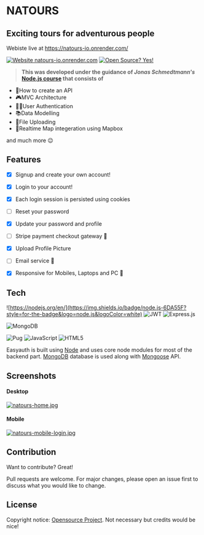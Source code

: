 # NATOURS
## Exciting tours for adventurous people

  Webiste live at https://natours-io.onrender.com/

[![Website natours-io.onrender.com](https://img.shields.io/website-up-down-green-red/http/shields.io.svg)](https://natours-io.onrender.com/)
[![Open Source? Yes!](https://badgen.net/badge/Open%20Source%20%3F/Yes%21/blue?icon=github)](https://github.com/Naereen/badges/)

> **This was developed under the guidance of *Jonas Schmedtmann's* [Node.js course](https://www.udemy.com/course/nodejs-express-mongodb-bootcamp/) that consists of** 

- 📃How to create an API
- 🎮MVC Architecture
- 👩‍💻User Authentication
- 📚Data Modelling
- 🤳File Uploading
- 📌Realtime Map integeration using Mapbox

and much more 😉

## Features

+ [x]  Signup and create your own account! 
+ [x]  Login to your account! 
+ [x]  Each login session is persisted using cookies
+ [ ]  Reset your password
+ [x]  Update your password and profile
+ [ ]  Stripe payment checkout gateway 💸
+ [x]  Upload Profile Picture 
+ [ ]  Email service 📨
+ [x]  Responsive for  Mobiles, Laptops and PC 📱


## Tech

![https://nodejs.org/en/](https://img.shields.io/badge/node.js-6DA55F?style=for-the-badge&logo=node.js&logoColor=white) ![JWT](https://img.shields.io/badge/JWT-black?style=for-the-badge&logo=JSON%20web%20tokens) ![Express.js](https://img.shields.io/badge/express.js-%23404d59.svg?style=for-the-badge&logo=express&logoColor=%2361DAFB)

![MongoDB](https://img.shields.io/badge/MongoDB-%234ea94b.svg?style=for-the-badge&logo=mongodb&logoColor=white)

![Pug](https://img.shields.io/badge/Pug-FFF?style=for-the-badge&logo=pug&logoColor=A86454)  ![JavaScript](https://img.shields.io/badge/javascript-%23323330.svg?style=for-the-badge&logo=javascript&logoColor=%23F7DF1E)  ![HTML5](https://img.shields.io/badge/html5-%23E34F26.svg?style=for-the-badge&logo=html5&logoColor=white) 


Easyauth is built using [Node](https://nodejs.org/en/) and uses core node modules for most of the backend part.
[MongoDB](https://www.mongodb.com/) database is used along with [Mongoose](https://mongoosejs.com/) API.



## Screenshots 
#### Desktop

[![natours-home.jpg](https://i.postimg.cc/mgQRybRQ/natours-home.jpg)](https://postimg.cc/bZNKzfZJ)

#### Mobile

[![natours-mobile-login.jpg](https://i.postimg.cc/jSVtfWVx/natours-mobile-login.jpg)](https://postimg.cc/4m1DkxNq)


## Contribution

Want to contribute? Great!

Pull requests are welcome.
For major changes, please open an issue first to discuss what you would like to change.



## License

Copyright notice: [Opensource Project](https://opensource.org/osd). Not necessary but credits would be nice!
